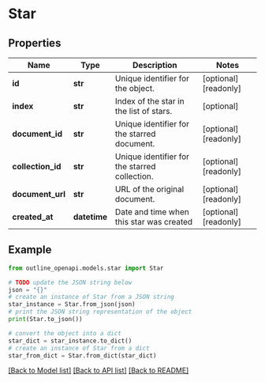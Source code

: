 # Star


## Properties

Name | Type | Description | Notes
------------ | ------------- | ------------- | -------------
**id** | **str** | Unique identifier for the object. | [optional] [readonly] 
**index** | **str** | Index of the star in the list of stars. | [optional] 
**document_id** | **str** | Unique identifier for the starred document. | [optional] [readonly] 
**collection_id** | **str** | Unique identifier for the starred collection. | [optional] [readonly] 
**document_url** | **str** | URL of the original document. | [optional] [readonly] 
**created_at** | **datetime** | Date and time when this star was created | [optional] [readonly] 

## Example

```python
from outline_openapi.models.star import Star

# TODO update the JSON string below
json = "{}"
# create an instance of Star from a JSON string
star_instance = Star.from_json(json)
# print the JSON string representation of the object
print(Star.to_json())

# convert the object into a dict
star_dict = star_instance.to_dict()
# create an instance of Star from a dict
star_from_dict = Star.from_dict(star_dict)
```
[[Back to Model list]](../README.md#documentation-for-models) [[Back to API list]](../README.md#documentation-for-api-endpoints) [[Back to README]](../README.md)


